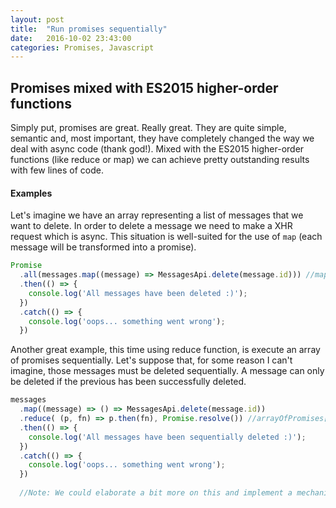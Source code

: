 ```yaml
---
layout: post
title:  "Run promises sequentially"
date:   2016-10-02 23:43:00
categories: Promises, Javascript
---
```




## Promises mixed with ES2015 higher-order functions

Simply put, promises are great. Really great. They are quite simple, semantic and,  most important, they have completely changed the way we deal with async code (thank god!).
Mixed with the ES2015 higher-order functions (like reduce or map) we can achieve pretty outstanding results with few lines of code.

#### Examples

Let's imagine we have an array representing a list of messages that we want to delete. In order to delete a message we need to make a XHR request which is async.
This situation is well-suited for the use of `map` (each message will be transformed into a promise). 

```javascript
Promise
  .all(messages.map((message) => MessagesApi.delete(message.id))) //map creates an array of promises
  .then(() => {
    console.log('All messages have been deleted :)');
  })
  .catch(() => {
    console.log('oops... something went wrong');
  })
```

Another great example, this time using reduce function, is execute an array of promises sequentially. 
Let's suppose that, for some reason I can't imagine, those messages must be deleted sequentially. A message can only be deleted if the previous has been successfully deleted.

```javascript
messages
  .map((message) => () => MessagesApi.delete(message.id))
  .reduce( (p, fn) => p.then(fn), Promise.resolve()) //arrayOfPromises[0].then(arrayOfPromises[1]).then(arrayOfPromises[2])....then(arrayOfPromises[n-1])
  .then(() => {
    console.log('All messages have been sequentially deleted :)');
  })
  .catch(() => {
    console.log('oops... something went wrong');
  })
  
  //Note: We could elaborate a bit more on this and implement a mechanism to know which promises have failed and which were successfull but that's not main the idea of this post.
```

